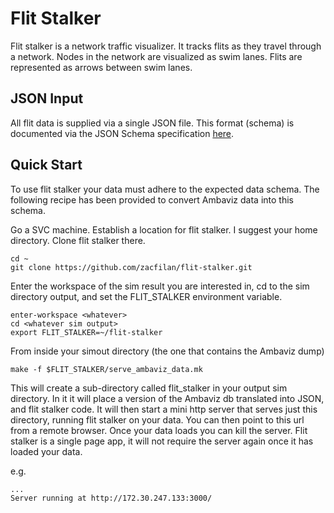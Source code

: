 # Flit Stalker

Flit stalker is a network traffic visualizer. It tracks flits as they travel through a network. Nodes in the network are visualized as swim lanes. 
Flits are represented as arrows between swim lanes.

## JSON Input

All flit data is supplied via a single JSON file. This format (schema) is documented via the JSON Schema specification [here](doc/flit_stalker_schema.json).

## Quick Start

To use flit stalker your data must adhere to the expected data schema. The following recipe has been provided to convert Ambaviz data into this schema.

Go a SVC machine. Establish a location for flit stalker. I suggest your home directory. Clone flit stalker there.

```
cd ~
git clone https://github.com/zacfilan/flit-stalker.git
```

Enter the workspace of the sim result you are interested in, cd to the sim directory output, and set the FLIT_STALKER environment variable.

```
enter-workspace <whatever>
cd <whatever sim output>
export FLIT_STALKER=~/flit-stalker
```
From inside your simout directory (the one that contains the Ambaviz dump)

```
make -f $FLIT_STALKER/serve_ambaviz_data.mk
```

This will create a sub-directory called flit_stalker in your output sim directory. In it it will place a version of the Ambaviz db translated into JSON, and flit stalker code.
It will then start a mini http server that serves
just this directory, running flit stalker on your data. You can then point to this url from a remote browser. Once your data loads you can kill the server. Flit stalker is a single page app, it
will not require the server again once it has loaded your data.

e.g.
```
...
Server running at http://172.30.247.133:3000/
```
